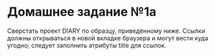 # Домашнее задание №1a
Сверстать проект DIARY по образцу, приведённому ниже.
Ссылки должны открываться в новой вкладке браузера и могут вести куда угодно; следует заполнить атрибуты title для ссылок.